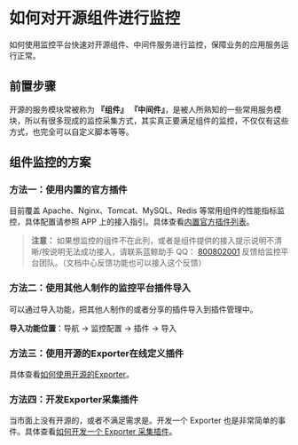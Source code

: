 # 如何对开源组件进行监控

如何使用监控平台快速对开源组件、中间件服务进行监控，保障业务的应用服务运行正常。

## 前置步骤

开源的服务模块常被称为 **『组件』** **『中间件』**，是被人所熟知的一些常用服务模块，所以有很多现成的监控采集方式，其实真正要满足组件的监控，不仅仅有这些方式，也完全可以自定义脚本等等。

## 组件监控的方案

### 方法一：使用内置的官方插件

目前覆盖 Apache、Nginx、Tomcat、MySQL、Redis 等常用组件的性能指标监控，具体配置请参照 APP 上的接入指引。具体查看[内置官方插件列表](../functions/addenda/builtin-plugins.md)。

> **注意：** 如果想监控的组件不在此列，或者是组件提供的接入提示说明不清晰/按说明无法成功接入，请联系蓝鲸助手 QQ： [800802001](http://wpa.b.qq.com/cgi/wpa.php?ln=1&key=XzgwMDgwMjAwMV80NDMwOTZfODAwODAyMDAxXzJf) 反馈给监控平台团队。（文档中心反馈功能也可以接入这个反馈）

### 方法二：使用其他人制作的监控平台插件导入

可以通过导入功能，把其他人制作的或者分享的插件导入到插件管理中。

**导入功能位置**：导航  →  监控配置  →  插件  →  导入

### 方法三：使用开源的Exporter在线定义插件

具体查看[如何使用开源的Exporter](import_exporter.md)。

### 方法四：开发Exporter采集插件

当市面上没有开源的，或者不满足需求是。开发一个 Exporter 也是非常简单的事件。具体查看[如何开发一个 Exporter 采集插件](../dev/plugin_exporter_dev.md)。
